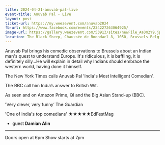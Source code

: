 ```yaml
---
title: 2024-04-21-anuvab-pal-live
event-title: Anuvab Pal - Live
layout: post
ticket-url: https://my.weezevent.com/anuvab2024
fb-url: https://www.facebook.com/events/234227263064925/
image-url: https://gallery.weezevent.com/53913/sites/newFile_AaOm2Y9.jpeg
location: The Black Sheep, Chaussée de Boondael 8, 1050, Brussels Belgium
---
```


Anuvab Pal brings his comedic observations to Brussels about an Indian man's quest to understand Europe. It's ridiculous, it is baffling, it is definitely silly…He will explain in detail why Indians should embrace the western world, having done it himself.  

The New York Times calls Anuvab Pal 'India's Most Intelligent Comedian’. 

The BBC call him India’s answer to British Wit. 

As seen and on Amazon Prime, QI and the Big Asian Stand-up (BBC).

'Very clever, very funny’ The Guardian

'One of India's top comedians' <span>★★★★</span><span>★</span>EdFestMag

+ guest <strong>Damian Alin</strong>

<hr />
Doors open at 6pm  
Show starts at 7pm

